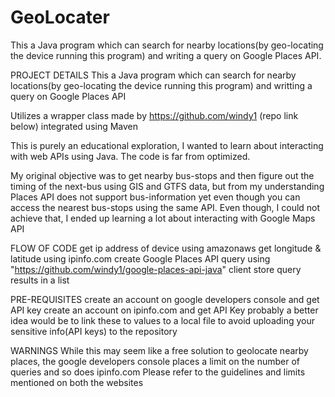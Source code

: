 # GeoLocater
This a Java program which can search for nearby locations(by geo-locating the device running this program) and writing a query on Google Places API.

PROJECT DETAILS
This a Java program which can search for nearby locations(by geo-locating the device running this program)
and writting a query on Google Places API
	
Utilizes a wrapper class made by https://github.com/windy1 (repo link below) integrated using Maven
	
This is purely an educational exploration, I wanted to learn about interacting with 
web APIs using Java. The code is far from optimized.
	
My original objective was to get nearby bus-stops and then figure out the timing of the next-bus
using GIS and GTFS data, but from my understanding Places API does not support bus-information yet
even though you can access the nearest bus-stops using the same API.
Even though, I could not achieve that, I ended up learning a lot about interacting with 
Google Maps API
	
FLOW OF CODE
get ip address of device using amazonaws
get longitude & latitude using ipinfo.com
create Google Places API query using "https://github.com/windy1/google-places-api-java" client
store query results in a list  
	
PRE-REQUISITES
create an account on google developers console and get API key
create an account on ipinfo.com and get API Key
probably a better idea would be to link these to values to a local file to 
avoid uploading your sensitive info(API keys) to the repository
  
WARNINGS
While this may seem like a free solution to geolocate nearby places, the google developers console
places a limit on the number of queries and so does ipinfo.com
Please refer to the guidelines and limits mentioned on both the websites
